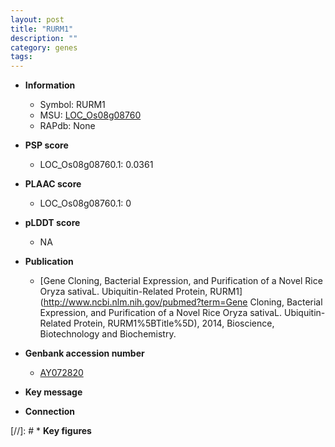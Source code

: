 ```yaml
---
layout: post
title: "RURM1"
description: ""
category: genes
tags: 
---
```


* **Information**  
    + Symbol: RURM1  
    + MSU: [LOC_Os08g08760](http://rice.plantbiology.msu.edu/cgi-bin/ORF_infopage.cgi?orf=LOC_Os08g08760)  
    + RAPdb: None  

* **PSP score**  
    + LOC_Os08g08760.1: 0.0361 

* **PLAAC score**  
    + LOC_Os08g08760.1: 0 

* **pLDDT score**
    + NA


* **Publication**  
    + [Gene Cloning, Bacterial Expression, and Purification of a Novel Rice Oryza sativaL. Ubiquitin-Related Protein, RURM1](http://www.ncbi.nlm.nih.gov/pubmed?term=Gene Cloning, Bacterial Expression, and Purification of a Novel Rice Oryza sativaL. Ubiquitin-Related Protein, RURM1%5BTitle%5D), 2014, Bioscience, Biotechnology and Biochemistry.

* **Genbank accession number**  
    + [AY072820](http://www.ncbi.nlm.nih.gov/nuccore/AY072820)

* **Key message**  

* **Connection**  

[//]: # * **Key figures**  


